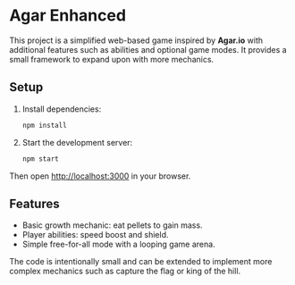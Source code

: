 # Agar Enhanced

This project is a simplified web-based game inspired by **Agar.io** with additional features such as abilities and optional game modes. It provides a small framework to expand upon with more mechanics.

## Setup

1. Install dependencies:
   ```bash
   npm install
   ```
2. Start the development server:
   ```bash
   npm start
   ```

Then open <http://localhost:3000> in your browser.

## Features

- Basic growth mechanic: eat pellets to gain mass.
- Player abilities: speed boost and shield.
- Simple free-for-all mode with a looping game arena.

The code is intentionally small and can be extended to implement more complex mechanics such as capture the flag or king of the hill.

